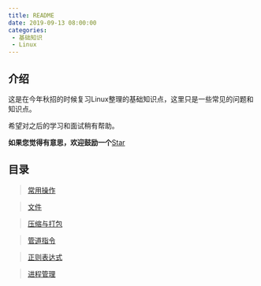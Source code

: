 ```yaml
---
title: README
date: 2019-09-13 08:00:00
categories:
 - 基础知识
 - Linux
---
```


## 介绍
这是在今年秋招的时候复习Linux整理的基础知识点，这里只是一些常见的问题和知识点。

希望对之后的学习和面试稍有帮助。

**如果您觉得有意思，欢迎鼓励一个**[Star](https://github.com/Hewie8023/rxwblog)

## 目录

> [常用操作](https://docs.r8023d.xyz/linux/linux1.html)

> [文件](https://docs.r8023d.xyz/linux/linux2.html)

> [压缩与打包](https://docs.r8023d.xyz/linux/linux3.html)

> [管道指令](https://docs.r8023d.xyz/linux/linux4.html)

> [正则表达式](https://docs.r8023d.xyz/linux/linux5.html)

> [进程管理](https://docs.r8023d.xyz/linux/linux6.html)


